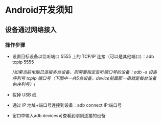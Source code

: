 # Android开发须知

## 设备通过网络接入

### 操作步骤

* 设置目标设备以监听端口 5555 上的 TCP/IP 连接（可以是其他端口）：adb tcpip 5555

    /*如果当前电脑已连接多台设备，则需要指定监听端口号的设备：adb -s 设备序列号 tcpip 端口号（下图中一共5台设备，device前面那一串就是每台设备的序列号）*/

* 拔掉 USB 线
* 通过 IP 地址+端口号连接到设备：adb connect IP:端口号
  
* 窗口中输入adb devices可查看到刚刚连接的设备